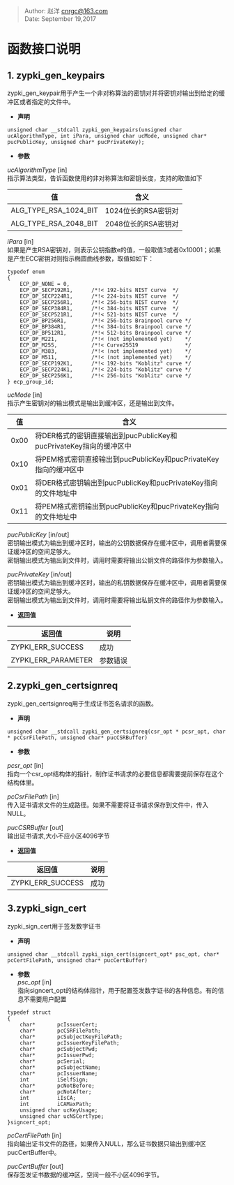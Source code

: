 > Author: 赵洋  cnrgc@163.com  
> Date:   September 19,2017

函数接口说明
===
## 1. zypki_gen_keypairs
zypki_gen_keypair用于产生一个非对称算法的密钥对并将密钥对输出到给定的缓冲区或者指定的文件中。
* **声明**  

`unsigned char __stdcall zypki_gen_keypairs(unsigned char ucAlgorithmType, int iPara, unsigned char ucMode, unsigned char* pucPublicKey, unsigned char* pucPrivateKey);`

  
* **参数**  

_ucAlgorithmType_ [in]  
指示算法类型，告诉函数使用的非对称算法和密钥长度，支持的取值如下

|值|含义|
|-|-|
|ALG_TYPE_RSA_1024_BIT|1024位长的RSA密钥对|
|ALG_TYPE_RSA_2048_BIT|2048位长的RSA密钥对|

_iPara_ [in]  
如果是产生RSA密钥对，则表示公钥指数e的值，一般取值3或者0x10001；如果是产生ECC密钥对则指示椭圆曲线参数，取值如如下：  
```
typedef enum
{
    ECP_DP_NONE = 0,
    ECP_DP_SECP192R1,      /*!< 192-bits NIST curve  */
    ECP_DP_SECP224R1,      /*!< 224-bits NIST curve  */
    ECP_DP_SECP256R1,      /*!< 256-bits NIST curve  */
    ECP_DP_SECP384R1,      /*!< 384-bits NIST curve  */
    ECP_DP_SECP521R1,      /*!< 521-bits NIST curve  */
    ECP_DP_BP256R1,        /*!< 256-bits Brainpool curve */
    ECP_DP_BP384R1,        /*!< 384-bits Brainpool curve */
    ECP_DP_BP512R1,        /*!< 512-bits Brainpool curve */
    ECP_DP_M221,           /*!< (not implemented yet)    */
    ECP_DP_M255,           /*!< Curve25519               */
    ECP_DP_M383,           /*!< (not implemented yet)    */
    ECP_DP_M511,           /*!< (not implemented yet)    */
    ECP_DP_SECP192K1,      /*!< 192-bits "Koblitz" curve */
    ECP_DP_SECP224K1,      /*!< 224-bits "Koblitz" curve */
    ECP_DP_SECP256K1,      /*!< 256-bits "Koblitz" curve */
} ecp_group_id;
```

_ucMode_ [in]  
指示产生密钥对的输出模式是输出到缓冲区，还是输出到文件。

|值|含义|
|-|-|
|0x00|将DER格式的密钥直接输出到pucPublicKey和pucPrivateKey指向的缓冲区中|
|0x10|将PEM格式密钥直接输出到pucPublicKey和pucPrivateKey指向的缓冲区中|
|0x01|将DER格式密钥输出到pucPublicKey和pucPrivateKey指向的文件地址中|
|0x11|将PEM格式密钥输出到pucPublicKey和pucPrivateKey指向的文件地址中|

_pucPublicKey_ [in/out]  
密钥输出模式为输出到缓冲区时，输出的公钥数据保存在缓冲区中，调用者需要保证缓冲区的空间足够大。  
密钥输出模式为输出到文件时，调用时需要将输出公钥文件的路径作为参数输入。

_pucPrivateKey_ [in/out]  
密钥输出模式为输出到缓冲区时，输出的私钥数据保存在缓冲区中，调用者需要保证缓冲区的空间足够大。  
密钥输出模式为输出到文件时，调用时需要将输出私钥文件的路径作为参数输入。

* **返回值** 

|返回值|说明|
|-|-|
|ZYPKI_ERR_SUCCESS|成功|
|ZYPKI_ERR_PARAMETER|参数错误|

## 2.zypki_gen_certsignreq
zypki_gen_certsignreq用于生成证书签名请求的函数。  

* **声明**  

`unsigned char __stdcall zypki_gen_certsignreq(csr_opt * pcsr_opt, char * pcCsrFilePath, unsigned char* pucCSRBuffer)
`  

* **参数**  

_pcsr_opt_ [in]  
指向一个csr_opt结构体的指针，制作证书请求的必要信息都需要提前保存在这个结构体里。

_pcCsrFilePath_ [in]  
传入证书请求文件的生成路径。如果不需要将证书请求保存到文件中，传入NULL。

_pucCSRBuffer_ [out]  
输出证书请求,大小不应小区4096字节

* **返回值** 

|返回值|说明|
|-|-|
|ZYPKI_ERR_SUCCESS|成功|

## 3.zypki_sign_cert
zypki_sign_cert用于签发数字证书  

* **声明**

`unsigned char __stdcall zypki_sign_cert(signcert_opt* psc_opt, char* pcCertFilePath, unsigned char* pucCertBuffer)`

* **参数**  
_psc_opt_ [in]  
指向signcert_opt的结构体指针，用于配置签发数字证书的各种信息。有的信息不需要用户配置
```
typedef struct
{
	char*		pcIssuerCert; 
	char*		pcCSRFilePath;
	char*		pcSubjectKeyFilePath;
	char*		pcIssuerKeyFilePath;
	char*		pcSubjectPwd;
	char*		pcIssuerPwd;
	char*		pcSerial; 
	char*		pcSubjectName;
	char*		pcIssuerName;
	int			iSelfSign; 
	char*		pcNotBefore;
	char*		pcNotAfter;
	int			iIsCA;
	int			iCAMaxPath;
	unsigned char ucKeyUsage;
	unsigned char ucNSCertType; 
}signcert_opt;
```
_pcCertFilePath_ [in]  
指向输出证书文件的路径，如果传入NULL，那么证书数据只输出到缓冲区pucCertBuffer中。

_pucCertBuffer_ [out]  
保存签发证书数据的缓冲区，空间一般不小区4096字节。